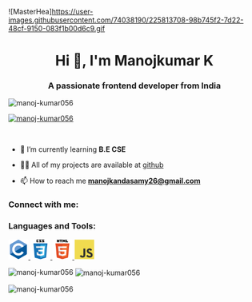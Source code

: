 ![MasterHea]https://user-images.githubusercontent.com/74038190/225813708-98b745f2-7d22-48cf-9150-083f1b00d6c9.gif
<h1 align="center">Hi 👋, I'm Manojkumar K</h1>
<h3 align="center">A passionate frontend developer from India</h3>

<p align="left"> <img src="https://komarev.com/ghpvc/?username=manoj-kumar056&label=Profile%20views&color=0e75b6&style=flat" alt="manoj-kumar056" /> </p>

<p align="left"> <a href="https://github.com/ryo-ma/github-profile-trophy"><img src="https://github-profile-trophy.vercel.app/?username=manoj-kumar056" alt="manoj-kumar056" /></a> </p>

<p align="left"> <a href="https://twitter.com/" target="blank"><img src="https://img.shields.io/twitter/follow/?logo=twitter&style=for-the-badge" alt="" /></a> </p>

- 🌱 I’m currently learning **B.E CSE**

- 👨‍💻 All of my projects are available at [github](github)

- 📫 How to reach me **manojkandasamy26@gmail.com**

<h3 align="left">Connect with me:</h3>
<p align="left">
</p>

<h3 align="left">Languages and Tools:</h3>
<p align="left"> <a href="https://www.cprogramming.com/" target="_blank" rel="noreferrer"> <img src="https://raw.githubusercontent.com/devicons/devicon/master/icons/c/c-original.svg" alt="c" width="40" height="40"/> </a> <a href="https://www.w3schools.com/css/" target="_blank" rel="noreferrer"> <img src="https://raw.githubusercontent.com/devicons/devicon/master/icons/css3/css3-original-wordmark.svg" alt="css3" width="40" height="40"/> </a> <a href="https://www.w3.org/html/" target="_blank" rel="noreferrer"> <img src="https://raw.githubusercontent.com/devicons/devicon/master/icons/html5/html5-original-wordmark.svg" alt="html5" width="40" height="40"/> </a> <a href="https://developer.mozilla.org/en-US/docs/Web/JavaScript" target="_blank" rel="noreferrer"> <img src="https://raw.githubusercontent.com/devicons/devicon/master/icons/javascript/javascript-original.svg" alt="javascript" width="40" height="40"/> </a> </p>

<p><img align="left" src="https://github-readme-stats.vercel.app/api/top-langs?username=manoj-kumar056&show_icons=true&locale=en&layout=compact" alt="manoj-kumar056" /></p>

<p>&nbsp;<img align="center" src="https://github-readme-stats.vercel.app/api?username=manoj-kumar056&show_icons=true&locale=en" alt="manoj-kumar056" /></p>

<p><img align="center" src="https://github-readme-streak-stats.herokuapp.com/?user=manoj-kumar056&" alt="manoj-kumar056" /></p>
